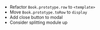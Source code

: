 - Refactor `Book.prototype.row` to `<template>`
- Move `Book.prototype.toRow` to `display`
- Add close button to modal
- Consider splitting module up
